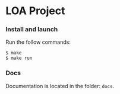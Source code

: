 # LOA Project

### Install and launch

Run the follow commands:

```shell script
$ make
$ make run
```

### Docs
Documentation is located in the folder: ```docs```.
